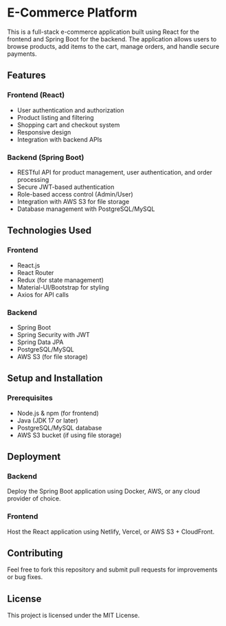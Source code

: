 # E-Commerce Platform

This is a full-stack e-commerce application built using React for the frontend and Spring Boot for the backend. The application allows users to browse products, add items to the cart, manage orders, and handle secure payments.

## Features

### Frontend (React)
- User authentication and authorization
- Product listing and filtering
- Shopping cart and checkout system
- Responsive design
- Integration with backend APIs

### Backend (Spring Boot)
- RESTful API for product management, user authentication, and order processing
- Secure JWT-based authentication
- Role-based access control (Admin/User)
- Integration with AWS S3 for file storage
- Database management with PostgreSQL/MySQL

## Technologies Used

### Frontend
- React.js
- React Router
- Redux (for state management)
- Material-UI/Bootstrap for styling
- Axios for API calls

### Backend
- Spring Boot
- Spring Security with JWT
- Spring Data JPA
- PostgreSQL/MySQL
- AWS S3 (for file storage)

## Setup and Installation

### Prerequisites
- Node.js & npm (for frontend)
- Java (JDK 17 or later)
- PostgreSQL/MySQL database
- AWS S3 bucket (if using file storage)



## Deployment

### Backend
Deploy the Spring Boot application using Docker, AWS, or any cloud provider of choice.

### Frontend
Host the React application using Netlify, Vercel, or AWS S3 + CloudFront.

## Contributing
Feel free to fork this repository and submit pull requests for improvements or bug fixes.

## License
This project is licensed under the MIT License.
